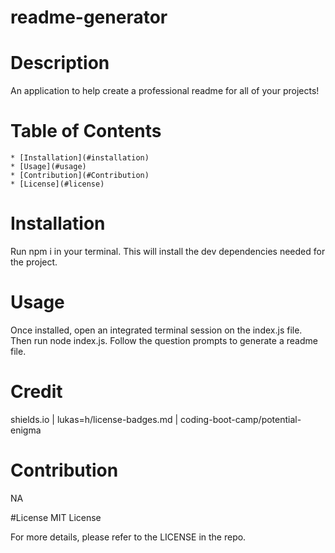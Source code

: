 # readme-generator
# Description
An application to help create a professional readme for all of your projects!

# Table of Contents
    * [Installation](#installation)
    * [Usage](#usage)
    * [Contribution](#Contribution)
    * [License](#license)
    
# Installation
Run npm i in your terminal. This will install the dev dependencies needed for the project.

# Usage
Once installed, open an integrated terminal session on the index.js file. Then run node index.js. Follow the question prompts to generate a readme file.

# Credit
shields.io | lukas=h/license-badges.md | coding-boot-camp/potential-enigma

# Contribution
NA

#License
MIT License

For more details, please refer to the LICENSE in the repo.
